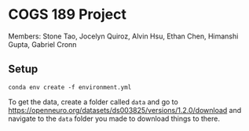 # COGS 189 Project

Members:
Stone Tao,
Jocelyn Quiroz,
Alvin Hsu,
Ethan Chen,
Himanshi Gupta,
Gabriel Cronn


## Setup

```
conda env create -f environment.yml
```

To get the data, create a folder called `data` and go to https://openneuro.org/datasets/ds003825/versions/1.2.0/download and navigate to the `data` folder you made to download things to there.

